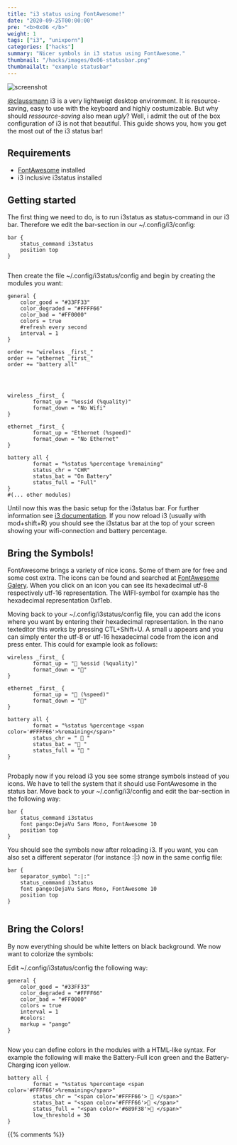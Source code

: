 ```yaml
---
title: "i3 status using FontAwesome!"
date: "2020-09-25T00:00:00"
pre: "<b>0x06 </b>"
weight: 1
tags: ["i3", "unixporn"]
categories: ["hacks"]
summary: "Nicer symbols in i3 status using FontAwesome."
thumbnail: "/hacks/images/0x06-statusbar.png"
thumbnailalt: "example statusbar"
---
```

![screenshot](/hacks/images/0x06-statusbar.png)

[@claussmann](https://github.com/claussmann) i3 is a very lightweigt desktop environment.
It is resource-saving, easy to use with the keyboard and highly costumizable.
But why should *ressource-saving* also mean *ugly*?
Well, i admit the out of the box configuration of i3 is not that beautiful.
This guide shows you, how you get the most out of the i3 status bar! 

## Requirements

- [FontAwesome](https://fontawesome.com/) installed
- i3 inclusive i3status installed


## Getting started

The first thing we need to do, is to run i3status as status-command in our i3 bar. Therefore we edit the bar-section in our ~/.config/i3/config:

```
bar {
	status_command i3status
	position top
}


```

Then create the file ~/.config/i3status/config and begin by creating the modules you want:

```
general {
	color_good = "#33FF33"
	color_degraded = "#FFFF66"
	color_bad = "#FF0000"
	colors = true
	#refresh every second
	interval = 1
}

order += "wireless _first_"
order += "ethernet _first_"
order += "battery all"




wireless _first_ {
        format_up = "%essid (%quality)"
        format_down = "No Wifi"
}

ethernet _first_ {
        format_up = "Ethernet (%speed)"
        format_down = "No Ethernet"
}

battery all {
        format = "%status %percentage %remaining"
        status_chr = "CHR"
        status_bat = "On Battery"
        status_full = "Full"
}
#(... other modules)

```

Until now this was the basic setup for the i3status bar. For further information see [i3 documentation](https://i3wm.org/i3status/manpage.html).
If you now reload i3 (usually with mod+shift+R) you should see the i3status bar at the top of your screen showing your wifi-connection and battery percentage.



## Bring the Symbols!

FontAwesome brings a variety of nice icons. Some of them are for free and some cost extra.
The icons can be found and searched at [FontAwesome Galery](https://fontawesome.com/icons?d=gallery).
When you click on an icon you can see its hexadecimal utf-8 respectively utf-16 representation. The WIFI-symbol for example has the hexadecimal representation 0xf1eb.

Moving back to your ~/.config/i3status/config file, you can add the icons where you want by entering their hexadecimal representation.
In the nano texteditor this works by pressing CTL+Shift+U. A small u appears and you can simply enter the utf-8 or utf-16 hexadecimal code from the icon and press enter.
This could for example look as follows:

```
wireless _first_ {
        format_up = " %essid (%quality)"
        format_down = ""
}

ethernet _first_ {
        format_up = " (%speed)"
        format_down = ""
}

battery all {
        format = "%status %percentage <span color='#FFFF66'>%remaining</span>"
        status_chr = "  "
        status_bat = " "
        status_full = " "
}


```

Probaply now if you reload i3 you see some strange symbols instead of you icons.
We have to tell the system that it should use FontAwesome in the status bar.
Move back to your ~/.config/i3/config and edit the bar-section in the following way:

```
bar {
	status_command i3status
	font pango:DejaVu Sans Mono, FontAwesome 10
	position top
}

```

You should see the symbols now after reloading i3.
If you want, you can also set a different seperator (for instance :|:) now in the same config file:


```
bar {
	separator_symbol ":|:"
	status_command i3status
	font pango:DejaVu Sans Mono, FontAwesome 10
	position top
}


```



## Bring the Colors!

By now everything should be white letters on black background.
We now want to colorize the symbols:

Edit ~/.config/i3status/config the following way:

```
general {
	color_good = "#33FF33"
	color_degraded = "#FFFF66"
	color_bad = "#FF0000"
    colors = true
    interval = 1
    #colors:
	markup = "pango"
}


```

Now you can define colors in the modules with a HTML-like syntax. For example the following will make the Battery-Full icon green and the Battery-Charging icon yellow.

```
battery all {
        format = "%status %percentage <span color='#FFFF66'>%remaining</span>"
        status_chr = "<span color='#FFFF66'>  </span>"
        status_bat = "<span color='#FFFF66'> </span>"
        status_full = "<span color='#689F38'> </span>"
        low_threshold = 30
}

```



{{% comments %}}
